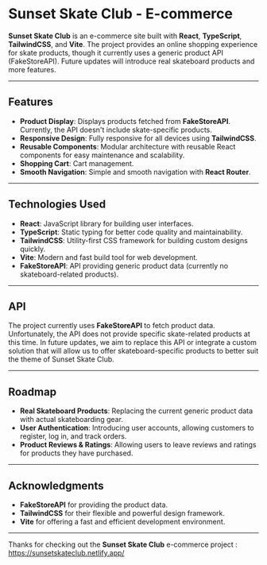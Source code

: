 # Sunset Skate Club - E-commerce

**Sunset Skate Club** is an e-commerce site built with **React**, **TypeScript**, **TailwindCSS**, and **Vite**. The project provides an online shopping experience for skate products, though it currently uses a generic product API (FakeStoreAPI). Future updates will introduce real skateboard products and more features.

---

## Features

- **Product Display**: Displays products fetched from **FakeStoreAPI**. Currently, the API doesn't include skate-specific products.
- **Responsive Design**: Fully responsive for all devices using **TailwindCSS**.
- **Reusable Components**: Modular architecture with reusable React components for easy maintenance and scalability.
- **Shopping Cart**: Cart management.
- **Smooth Navigation**: Simple and smooth navigation with **React Router**.

---

## Technologies Used

- **React**: JavaScript library for building user interfaces.
- **TypeScript**: Static typing for better code quality and maintainability.
- **TailwindCSS**: Utility-first CSS framework for building custom designs quickly.
- **Vite**: Modern and fast build tool for web development.
- **FakeStoreAPI**: API providing generic product data (currently no skateboard-related products).

---

## API

The project currently uses **FakeStoreAPI** to fetch product data. Unfortunately, the API does not provide specific skate-related products at this time. In future updates, we aim to replace this API or integrate a custom solution that will allow us to offer skateboard-specific products to better suit the theme of Sunset Skate Club.

---

## Roadmap

- **Real Skateboard Products**: Replacing the current generic product data with actual skateboarding gear.
- **User Authentication**: Introducing user accounts, allowing customers to register, log in, and track orders.
- **Product Reviews & Ratings**: Allowing users to leave reviews and ratings for products they have purchased.

---


## Acknowledgments

- **FakeStoreAPI** for providing the product data.
- **TailwindCSS** for their flexible and powerful design framework.
- **Vite** for offering a fast and efficient development environment.

---

Thanks for checking out the **Sunset Skate Club** e-commerce project : https://sunsetskateclub.netlify.app/

